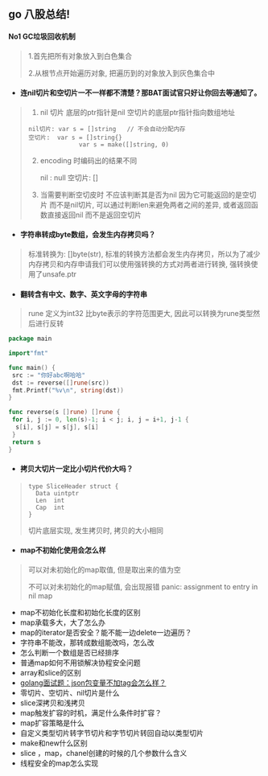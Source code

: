 ## go 八股总结!

#### No1 GC垃圾回收机制

> 1.首先把所有对象放入到白色集合
>
> 2.从根节点开始遍历对象, 把遍历到的对象放入到灰色集合中



- #### 连nil切片和空切片一不一样都不清楚？那BAT面试官只好让你回去等通知了。

> 1. nil 切片 底层的ptr指针是nil 	空切片的底层ptr指针指向数组地址
>
> ```
> nil切片: var s = []string	// 不会自动分配内存
> 空切片: 	var s = []string{}
> 				var s = make([]string, 0)
> ```
>
> 2. encoding 时编码出的结果不同	
>
>     nil : null  空切片: []
>
> 3. 当需要判断空切皮时 不应该判断其是否为nil 因为它可能返回的是空切片 而不是nil切片, 可以通过判断len来避免两者之间的差异, 或者返回函数直接返回nil 而不是返回空切片



- #### 字符串转成byte数组，会发生内存拷贝吗？

> 标准转换为: []byte(str), 标准的转换方法都会发生内存拷贝，所以为了减少内存拷贝和内存申请我们可以使用强转换的方式对两者进行转换, 强转换使用了unsafe.ptr



- #### 翻转含有中文、数字、英文字母的字符串

> rune 定义为int32 比byte表示的字符范围更大, 因此可以转换为rune类型然后进行反转

```go
package main

import"fmt"

func main() {
 src := "你好abc啊哈哈"
 dst := reverse([]rune(src))
 fmt.Printf("%v\n", string(dst))
}

func reverse(s []rune) []rune {
 for i, j := 0, len(s)-1; i < j; i, j = i+1, j-1 {
  s[i], s[j] = s[j], s[i]
 }
 return s
}
```



- #### 拷贝大切片一定比小切片代价大吗？

> ```
> type SliceHeader struct {
> 	Data uintptr
> 	Len  int
> 	Cap  int
> }
> ```
>
> 切片底层实现, 发生拷贝时, 拷贝的大小相同



- #### map不初始化使用会怎么样

> 可以对未初始化的map取值, 但是取出来的值为空
>
> 不可以对未初始化的map赋值, 会出现报错 panic: assignment to entry in nil map



- map不初始化长度和初始化长度的区别
- map承载多大，大了怎么办
- map的iterator是否安全？能不能一边delete一边遍历？
- 字符串不能改，那转成数组能改吗，怎么改
- 怎么判断一个数组是否已经排序
- 普通map如何不用锁解决协程安全问题
- array和slice的区别
- [golang面试题：json包变量不加tag会怎么样？](https://link.segmentfault.com/?enc=zxrKat9c241ywoH5VNe4Dw%3D%3D.WPU2kr9DFZZluisM2FgPZji1lab2Jihtk%2F98tc4R6JfBCEhqrZHZ1VfHUpbGDPbYRo79kZJXYkmxtL1wf5qNLA%3D%3D)
- 零切片、空切片、nil切片是什么
- slice深拷贝和浅拷贝
- map触发扩容的时机，满足什么条件时扩容？
- map扩容策略是什么
- 自定义类型切片转字节切片和字节切片转回自动以类型切片
- make和new什么区别
- slice ，map，chanel创建的时候的几个参数什么含义
- 线程安全的map怎么实现